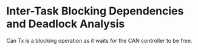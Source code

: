 # Inter-Task Blocking Dependencies and Deadlock Analysis
Can Tx is a blocking operation as it waits for the CAN controller to be free.